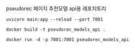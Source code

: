 pseudorec 페이지 추천모델 api용 레포지토리

```shell
uvicorn main:app --reload --port 7001
```

```shell
docker build -t pseudorec_models_api .
```

```shell
docker run -d -p 7001:7001 pseudorec_models_api
```

